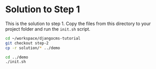 Solution to Step 1
==================
This is the solution to step 1. Copy the files from this directory to your project folder and run the `init.sh` script.

```bash
cd ~/workspace/djangocms-tutorial
git checkout step-2
cp -r solution/* ../demo

cd ../demo
./init.sh
```
